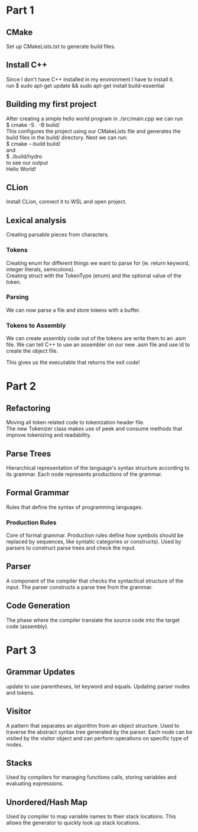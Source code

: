 # Part 1
## CMake  
Set up CMakeLists.txt to generate build files.  
## Install C++  
Since I don't have C++ installed in my environment I have to install it.  
    run $ sudo apt-get update && sudo apt-get install build-essential  
## Building my first project  
After creating a simple hello world program in ./src/main.cpp we can run  
    \$ cmake -S . -B build/  
This configures the project using our CMakeLists file and generates the build files in the build/ directory. Next we can run:  
    \$ cmake --build build/  
and  
    \$ ./build/hydro  
to see our output  
    Hello World!  
## CLion  
Install CLion, connect it to WSL and open project.  
## Lexical analysis
Creating parsable pieces from characters.  
### Tokens  
Creating enum for different things we want to parse for (ie. return keyword, integer literals, semicolons).  
Creating struct with the TokenType (enum) and the optional value of the token.  

### Parsing  
We can now parse a file and store tokens with a buffer.  

### Tokens to Assembly  
We can create assembly code out of the tokens are write them to an .asm file.
We can tell C++ to use an assembler on our new .asm file and use ld to create the object file.  

This gives us the executable that returns the exit code!  

# Part 2

## Refactoring  
Moving all token related code to tokenization header file.  
The new Tokenizer class makes use of peek and consume methods that improve tokenizing and readability.  

## Parse Trees  
Hierarchical representation of the language's syntax structure according to its grammar.
Each node represents productions of the grammar.  

## Formal Grammar  
Rules that define the syntax of programming languages.  

### Production Rules
Core of formal grammar. Production rules define how symbols should be replaced by sequences, like syntatic categories or constructs).
Used by parsers to construct parse trees and check the input.

## Parser  
A component of the compiler that checks the syntactical structure of the input. The parser constructs a parse tree from the grammar.

## Code Generation  
The phase where the compiler translate the source code into the target code (assembly).

# Part 3

## Grammar Updates
update to use parentheses, let keyword and equals. Updating parser nodes and tokens.

## Visitor  
A pattern that separates an algorithm from an object structure.
Used to traverse the abstract syntax tree generated by the parser. Each node can be visited by the visitor object and can perform operations on specific type of nodes.

## Stacks  
Used by compilers for managing functions calls, storing variables and evaluating expressions.

## Unordered/Hash Map
Used by compiler to map variable names to their stack locations. This allows the generator to quickly look up stack locations.